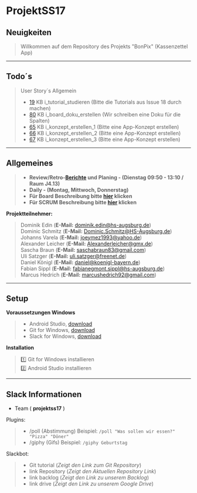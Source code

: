 # ProjektSS17

## Neuigkeiten
>
>  Willkommen auf dem Repository des Projekts "BonPix" (Kassenzettel App)
>
>
***

## Todo´s

> User Story´s Allgemein 
> - [19](https://github.com/schmitzdominic/ProjektSS17/issues/19) KB i_tutorial_studieren (Bitte die Tutorials aus Issue 18 durch machen)  
> - [80](https://github.com/schmitzdominic/ProjektSS17/issues/80) KB i_board_doku_erstellen (Wir schreiben eine Doku für die Spalten)  
> - [65](https://github.com/schmitzdominic/ProjektSS17/issues/65) KB i_konzept_erstellen_1 (Bitte eine App-Konzept erstellen)
> - [66](https://github.com/schmitzdominic/ProjektSS17/issues/66) KB i_konzept_erstellen_2 (Bitte eine App-Konzept erstellen)
> - [67](https://github.com/schmitzdominic/ProjektSS17/issues/67) KB i_konzept_erstellen_3 (Bitte eine App-Konzept erstellen)
>
***

## Allgemeines

> - **Review/Retro-[Berichte](https://drive.google.com/drive/folders/0B9qV3EwhEWCuMXNUbmxJRGlJTEU) und Planing - (Dienstag 09:50 - 13:10 / Raum J4.13)**
> - **Daily - (Montag, Mittwoch, Donnerstag)**
> - **Für Board Beschreibung bitte [hier](https://docs.google.com/spreadsheets/d/1wwcHz11pjHTqc3ZZ2051L105-6TcFSmYNDd835qzN6Y/edit#gid=0) klicken**  
> - **Für SCRUM Beschreibung bitte [hier](https://docs.google.com/document/d/1TptmE4f_AjRHl74fE4fBC21at8F3jo1Q0S12jlMV-pM/edit) klicken**  
>

**Projektteilnehmer:**
> Dominik Edin (**E-Mail:** dominik.edin@hs-augsburg.de)  
> Dominic Schmitz (**E-Mail:** Dominic.Schmitz@HS-Augsburg.de)  
> Johanns Varela (**E-Mail:** joeymez1993@yahoo.de)  
> Alexander Leicher (**E-Mail:** Alexanderleicher@gmx.de)  
> Sascha Braun (**E-Mail:** saschabraun83@gmail.com)  
> Uli Satzger (**E-Mail:** uli.satzger@freenet.de)  
> Daniel Königl (**E-Mail:** daniel@koenigl-bayern.de)  
> Fabian Sippl (**E-Mail:** fabianegmont.sippl@hs-augsburg.de)    
> Marcus Hedrich (**E-Mail:** marcushedrich92@gmail.com)
>
***

## Setup

**Voraussetzungen Windows**  
> - Android Studio, [download](https://developer.android.com/studio/index.html)  
> - Git for Windows, [download](https://git-scm.com/download/win)
> - Slack for Windows, [download](https://slack.com/downloads/windows)

**Installation**
> :one: Git for Windows installieren  
> :two: Android Studio installieren  
>
***

## Slack Informationen  
- Team ( **projektss17** )

Plugins:  
> - /poll (Abstimmung) Beispiel: `/poll "Was sollen wir essen?" "Pizza" "Döner"` 
> - /giphy (Gifs) Beispiel: `/giphy Geburtstag`    

Slackbot:
> - Git tutorial (_Zeigt den Link zum Git Repository_) 
> - link Repository (_Zeigt den Aktuellen Repository Link_)  
> - link backlog (_Zeigt den Link zu unserem Backlog_)  
> - link drive (_Zeigt den Link zu unserem Google Drive_)

